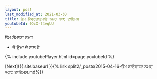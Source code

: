 ```yaml
---
layout: post
last_modified_at: 2021-03-30
title: ਓਮ ਨਿਵਰੁਤਾਤਮਾਣੇ ਨਮਹ ੧੦੮ ਟਾਇਮਸ
youtubeId: 0QcX-f4vqUU
---
```

 
 
 ਓਮ ਸੋਮਾਯਾ ਨਮਹ  
 
 -  ਜੋ ਉਮਾ ਦੇ ਨਾਲ ਹੈ 
 
  
 
  
 
 
 
 
 
 


{% include youtubePlayer.html id=page.youtubeId %}
 
[Next]({{ site.baseurl }}{% link  split2/_posts/2015-04-16-ਓਮ ਬਾਰੋਹਾਯਾ ਨਮਹ ੧੦੮ ਟਾਇਮਸ.md%})
 
